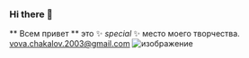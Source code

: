 ### Hi there 👋


** Всем привет ** это ✨ _special_ ✨ место моего творчества.
vova.chakalov.2003@gmail.com
![изображение](https://user-images.githubusercontent.com/65467062/186758094-704993a1-3f07-4464-b51c-85d3dc009b22.png)

